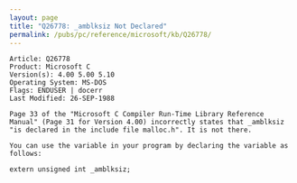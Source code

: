 ```yaml
---
layout: page
title: "Q26778: _amblksiz Not Declared"
permalink: /pubs/pc/reference/microsoft/kb/Q26778/
---
```


	Article: Q26778
	Product: Microsoft C
	Version(s): 4.00 5.00 5.10
	Operating System: MS-DOS
	Flags: ENDUSER | docerr
	Last Modified: 26-SEP-1988
	
	Page 33 of the "Microsoft C Compiler Run-Time Library Reference
	Manual" (Page 31 for Version 4.00) incorrectly states that _amblksiz
	"is declared in the include file malloc.h". It is not there.
	
	You can use the variable in your program by declaring the variable as
	follows:
	
	extern unsigned int _amblksiz;

